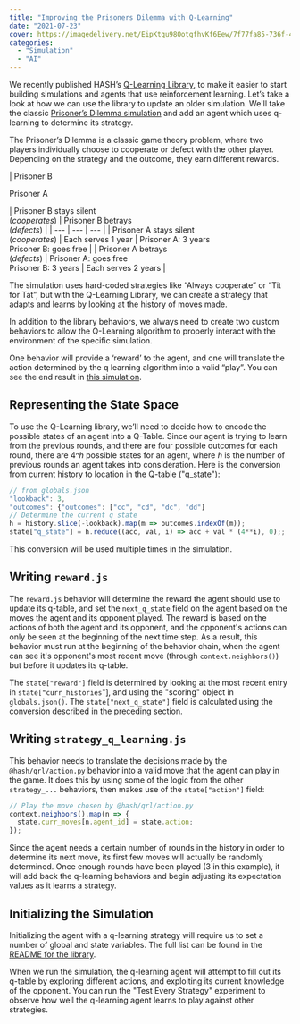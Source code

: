 ```yaml
---
title: "Improving the Prisoners Dilemma with Q-Learning"
date: "2021-07-23"
cover: https://imagedelivery.net/EipKtqu98OotgfhvKf6Eew/7f77fa85-736f-4a69-c56a-c6cef769e400/public
categories: 
  - "Simulation"
  - "AI"
---
```


We recently published HASH’s [Q-Learning Library](https://hash.ai/@hash/qrl), to make it easier to start building simulations and agents that use reinforcement learning. Let’s take a look at how we can use the library to update an older simulation. We'll take the classic [Prisoner’s Dilemma simulation](https://hash.ai/@hash/prisoners-dilemma) and add an agent which uses q-learning to determine its strategy.

The Prisoner’s Dilemma is a classic game theory problem, where two players individually choose to cooperate or defect with the other player. Depending on the strategy and the outcome, they earn different rewards.

| 
Prisoner B

  
Prisoner A

 | Prisoner B stays silent  
(_cooperates_) | Prisoner B betrays  
(_defects_) |
| --- | --- | --- |
| Prisoner A stays silent  
(_cooperates_) | Each serves 1 year | Prisoner A: 3 years  
Prisoner B: goes free |
| Prisoner A betrays  
(_defects_) | Prisoner A: goes free  
Prisoner B: 3 years | Each serves 2 years |

The simulation uses hard-coded strategies like “Always cooperate” or “Tit for Tat”, but with the Q-Learning Library, we can create a strategy that adapts and learns by looking at the history of moves made.

In addition to the library behaviors, we always need to create two custom behaviors to allow the Q-Learning algorithm to properly interact with the environment of the specific simulation.

One behavior will provide a ‘reward’ to the agent, and one will translate the action determined by the q learning algorithm into a valid “play”. You can see the end result in [this simulation](https://hash.ai/@hash/prisoners-dilemma-with-q-learning).

## Representing the State Space

To use the Q-Learning library, we’ll need to decide how to encode the possible states of an agent into a Q-Table. Since our agent is trying to learn from the previous rounds, and there are four possible outcomes for each round, there are 4^_h_ possible states for an agent, where _h_ is the number of previous rounds an agent takes into consideration. Here is the conversion from current history to location in the Q-table ("q\_state"):

```javascript
// from globals.json
"lookback": 3,
"outcomes": {"outcomes": ["cc", "cd", "dc", "dd"]
// Determine the current q state
h = history.slice(-lookback).map(m => outcomes.indexOf(m));
state["q_state"] = h.reduce((acc, val, i) => acc + val * (4**i), 0);;
```

This conversion will be used multiple times in the simulation.

## Writing `reward.js`

The `reward.js` behavior will determine the reward the agent should use to update its q-table, and set the `next_q_state` field on the agent based on the moves the agent and its opponent played. The reward is based on the actions of both the agent and its opponent, and the opponent's actions can only be seen at the beginning of the next time step. As a result, this behavior must run at the beginning of the behavior chain, when the agent can see it's opponent's most recent move (through `context.neighbors()`) but before it updates its q-table.

The `state["reward"]` field is determined by looking at the most recent entry in `state["curr_histories`"\], and using the "scoring" object in `globals.json()`. The `state["next_q_state"]` field is calculated using the conversion described in the preceding section.

## Writing `strategy_q_learning.js`

This behavior needs to translate the decisions made by the `@hash/qrl/action.py` behavior into a valid move that the agent can play in the game. It does this by using some of the logic from the other `strategy_...` behaviors, then makes use of the `state["action"]` field:

```javascript
// Play the move chosen by @hash/qrl/action.py
context.neighbors().map(n => {
  state.curr_moves[n.agent_id] = state.action;
});
```

Since the agent needs a certain number of rounds in the history in order to determine its next move, its first few moves will actually be randomly determined. Once enough rounds have been played (3 in this example), it will add back the q-learning behaviors and begin adjusting its expectation values as it learns a strategy.

## Initializing the Simulation

Initializing the agent with a q-learning strategy will require us to set a number of global and state variables. The full list can be found in the [README for the library](https://hash.ai/@hash/qrl).

When we run the simulation, the q-learning agent will attempt to fill out its q-table by exploring different actions, and exploiting its current knowledge of the opponent. You can run the "Test Every Strategy" experiment to observe how well the q-learning agent learns to play against other strategies.
